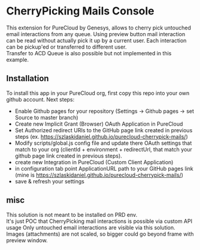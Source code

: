 # CherryPicking Mails Console
This extension for PureCloud by Genesys, allows to cherry pick untouched email interactions from any queue.
Using preview button mail interaction can be read without actually pick it up by a current user.
Each interaction can be pickup'ed or transferred to different user.<br>
Transfer to ACD Queue is also possible but not implemented in this example.

## Installation
To install this app in your PureCloud org, first copy this repo into your own github account.
Next steps:
* Enable Github pages for your repository (Settings -> Github pages -> set Source to master branch)
* Create new Implicit Grant (Browser) OAuth Application in PureCloud
* Set Authorized redirect URIs to the GitHub page link created in previous steps (ex. https://szlaskidaniel.github.io/purecloud-cherrypick-mails/)
* Modify scripts/global.js config file and update there OAuth settings that match to your org (clientId + environment + redirectUrl, that match your github page link created in previous steps).
* create new Integration in PureCloud (Custom Client Application)
* in configuration tab point ApplicationURL path to your GitHub pages link (mine is https://szlaskidaniel.github.io/purecloud-cherrypick-mails/)
* save & refresh your settings

## misc
This solution is not meant to be installed on PRD env. <br>It's just POC that CherryPicking mail interactions is possible via custom API usage
Only untouched email interactions are visible via this solution.<br>
Images (attachments) are not scaled, so bigger could go beyond frame with preview window.





